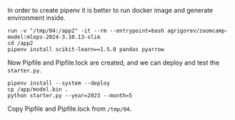 In order to create pipenv it is better to run docker image and generate environment inside.
```
run -v "/tmp/04:/app2" -it --rm --entrypoint=bash agrigorev/zoomcamp-model:mlops-2024-3.10.13-slim
cd /app2
pipenv install scikit-learn==1.5.0 pandas pyarrow
```
Now Pipfile and Pipfile.lock are created, and we can deploy and test the `starter.py`.
```
pipenv install --system --deploy
cp /app/model.bin .
python starter.py --year=2023 --month=5
```
Copy Pipfile and Pipfile.lock from `/tmp/04`.